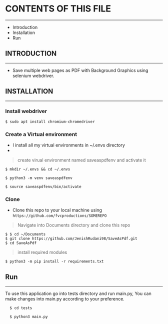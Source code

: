 # CONTENTS OF THIS FILE
-----------------------

- Introduction
- Installation
- Run


## INTRODUCTION
---------------

- Save multiple web pages as PDF with Background Graphics using selenium webdriver.


## INSTALLATION
---------------

### Install webdriver

```shell
$ sudo apt install chromium-chromedriver
```

### Create a Virtual environment

- I install all my virtual environments in ~/.envs directory
- 

> create virual environment named saveaspdfenv and activate it

```shell
$ mkdir ~/.envs && cd ~/.envs 

$ python3 -m venv saveaspdfenv

$ source saveaspdfenv/bin/activate

```

### Clone

- Clone this repo to your local machine using `https://github.com/fvcproductions/SOMEREPO`

> Navigate into Documents directory and clone this repo
```shell
$ $ cd ~/Documents
$ git clone https://github.com/JenishRudani98/SaveAsPdf.git
$ cd SaveAsPdf
```
> install required modules 

```shell
$ python3 -m pip install -r requirements.txt
```



## Run
----------------

To use this application go into tests directory and run main.py, You can make changes into main.py according to your preference.

```shell
  $ cd tests

  $ python3 main.py
```